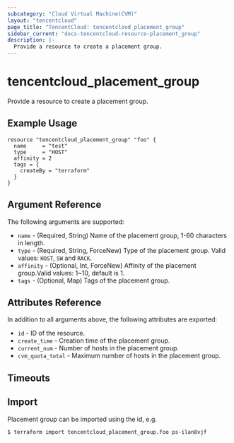 ```yaml
---
subcategory: "Cloud Virtual Machine(CVM)"
layout: "tencentcloud"
page_title: "TencentCloud: tencentcloud_placement_group"
sidebar_current: "docs-tencentcloud-resource-placement_group"
description: |-
  Provide a resource to create a placement group.
---
```


# tencentcloud_placement_group

Provide a resource to create a placement group.

## Example Usage

```hcl
resource "tencentcloud_placement_group" "foo" {
  name     = "test"
  type     = "HOST"
  affinity = 2
  tags = {
    createBy = "terraform"
  }
}
```

## Argument Reference

The following arguments are supported:

* `name` - (Required, String) Name of the placement group, 1-60 characters in length.
* `type` - (Required, String, ForceNew) Type of the placement group. Valid values: `HOST`, `SW` and `RACK`.
* `affinity` - (Optional, Int, ForceNew) Affinity of the placement group.Valid values: 1~10, default is 1.
* `tags` - (Optional, Map) Tags of the placement group.

## Attributes Reference

In addition to all arguments above, the following attributes are exported:

* `id` - ID of the resource.
* `create_time` - Creation time of the placement group.
* `current_num` - Number of hosts in the placement group.
* `cvm_quota_total` - Maximum number of hosts in the placement group.


## Timeouts

<no value>


## Import

Placement group can be imported using the id, e.g.

```
$ terraform import tencentcloud_placement_group.foo ps-ilan8vjf
```

